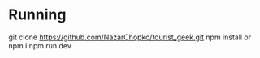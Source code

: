 # Running
  git clone https://github.com/NazarChopko/tourist_geek.git
  npm install or npm i
  npm run dev

 
